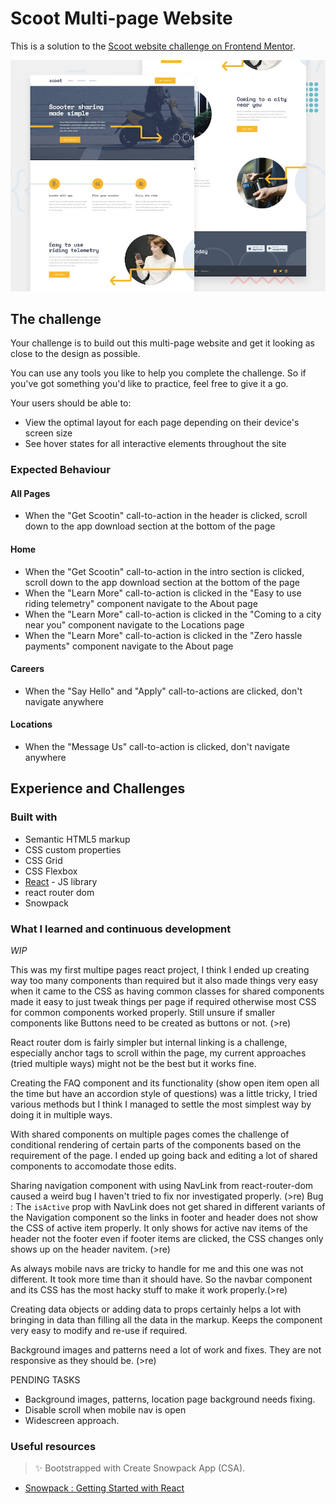 # Scoot Multi-page Website

This is a solution to the [Scoot website challenge on Frontend Mentor](https://www.frontendmentor.io/challenges/scoot-multipage-website-N76alNPRJ).

![Design preview for the Planets fact site coding challenge](./preview.jpg)

## The challenge

Your challenge is to build out this multi-page website and get it looking as close to the design as possible.

You can use any tools you like to help you complete the challenge. So if you've got something you'd like to practice, feel free to give it a go.

Your users should be able to:

- View the optimal layout for each page depending on their device's screen size
- See hover states for all interactive elements throughout the site

### Expected Behaviour

#### All Pages

- When the "Get Scootin" call-to-action in the header is clicked, scroll down to the app download section at the bottom of the page

#### Home

- When the "Get Scootin" call-to-action in the intro section is clicked, scroll down to the app download section at the bottom of the page
- When the "Learn More" call-to-action is clicked in the "Easy to use riding telemetry" component navigate to the About page
- When the "Learn More" call-to-action is clicked in the "Coming to a city near you" component navigate to the Locations page
- When the "Learn More" call-to-action is clicked in the "Zero hassle payments" component navigate to the About page

#### Careers

- When the "Say Hello" and "Apply" call-to-actions are clicked, don't navigate anywhere

#### Locations

- When the "Message Us" call-to-action is clicked, don't navigate anywhere

## Experience and Challenges

### Built with

- Semantic HTML5 markup
- CSS custom properties
- CSS Grid
- CSS Flexbox
- [React](https://reactjs.org/) - JS library
- react router dom
- Snowpack

### What I learned and continuous development

_WIP_

This was my first multipe pages react project, I think I ended up creating way too many components than required but it also made things very easy when it came to the CSS as having common classes for shared components made it easy to just tweak things per page if required otherwise most CSS for common components worked properly.
Still unsure if smaller components like Buttons need to be created as buttons or not. (>re)

React router dom is fairly simpler but internal linking is a challenge, especially anchor tags to scroll within the page, my current approaches (tried multiple ways) might not be the best but it works fine.

Creating the FAQ component and its functionality (show open item open all the time but have an accordion style of questions) was a little tricky, I tried various methods but I think I managed to settle the most simplest way by doing it in multiple ways.

With shared components on multiple pages comes the challenge of conditional rendering of certain parts of the components based on the requirement of the page. I ended up going back and editing a lot of shared components to accomodate those edits.

Sharing navigation component with using NavLink from react-router-dom caused a weird bug I haven't tried to fix nor investigated properly. (>re)
Bug : The `isActive` prop with NavLink does not get shared in different variants of the Navigation component so the links in footer and header does not show the CSS of active item properly. It only shows for active nav items of the header not the footer even if footer items are clicked, the CSS changes only shows up on the header navitem. (>re)

As always mobile navs are tricky to handle for me and this one was not different. It took more time than it should have. So the navbar component and its CSS has the most hacky stuff to make it work properly.(>re)

Creating data objects or adding data to props certainly helps a lot with bringing in data than filling all the data in the markup. Keeps the component very easy to modify and re-use if required.

Background images and patterns need a lot of work and fixes. They are not responsive as they should be. (>re)

PENDING TASKS

- Background images, patterns, location page background needs fixing.
- Disable scroll when mobile nav is open
- Widescreen approach.

### Useful resources

> ✨ Bootstrapped with Create Snowpack App (CSA).

- [Snowpack : Getting Started with React](https://www.snowpack.dev/tutorials/react)

